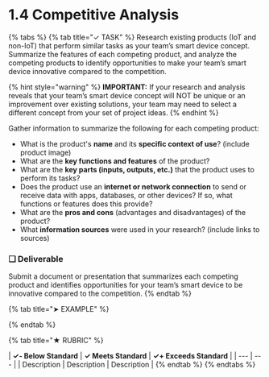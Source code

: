 # 1.4 Competitive Analysis

{% tabs %}
{% tab title="✓ TASK" %}
Research existing products \(IoT and non-IoT\) that perform similar tasks as your team’s smart device concept. Summarize the features of each competing product, and analyze the competing products to identify opportunities to make your team’s smart device innovative compared to the competition.

{% hint style="warning" %}
**IMPORTANT:** If your research and analysis reveals that your team’s smart device concept will NOT be unique or an improvement over existing solutions, your team may need to select a different concept from your set of project ideas.
{% endhint %}

Gather information to summarize the following for each competing product:

* What is the product's **name** and its **specific context of use**? \(include product image\)
* What are the **key functions and features** of the product?
* What are the **key parts \(inputs, outputs, etc.\)** that the product uses to perform its tasks?
* Does the product use an **internet or network connection** to send or receive data with apps, databases, or other devices? If so, what functions or features does this provide?
* What are the **pros and cons** \(advantages and disadvantages\) of the product?
* What **information sources** were used in your research? \(include links to sources\)

### **❏ Deliverable**

Submit a document or presentation that summarizes each competing product and identifies opportunities for your team’s smart device to be innovative compared to the competition.
{% endtab %}

{% tab title="➤ EXAMPLE" %}

{% endtab %}

{% tab title="★ RUBRIC" %}


| **✓- Below Standard** | **✓ Meets Standard** | **✓+ Exceeds Standard** |
| --- | --- |
| Description | Description | Description |
{% endtab %}
{% endtabs %}

